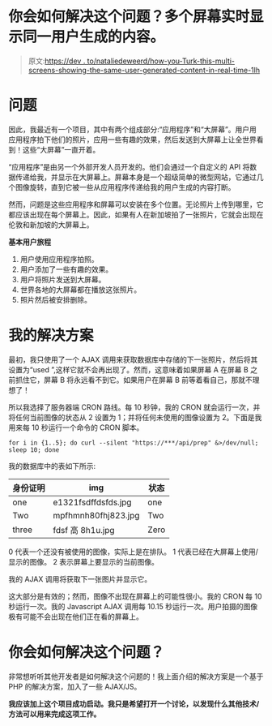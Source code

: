 # 你会如何解决这个问题？多个屏幕实时显示同一用户生成的内容。

> 原文:[https://dev . to/nataliedeweerd/how-you-Turk-this-multi-screens-showing-the-same-user-generated-content-in-real-time-1lh](https://dev.to/nataliedeweerd/how-would-you-tackle-this-multiple-screens-showing-the-same-user-generated-content-in-real-time-1lh)

# [](#the-problem)问题

因此，我最近有一个项目，其中有两个组成部分:“应用程序”和“大屏幕”。用户用应用程序拍下他们的照片，应用一些有趣的效果，然后发送到大屏幕上让全世界看到！这些“大屏幕”一直开着。

“应用程序”是由另一个外部开发人员开发的。他们会通过一个自定义的 API 将数据传递给我，并显示在大屏幕上。屏幕本身是一个超级简单的微型网站，它通过几个图像旋转，直到它被一些从应用程序传递给我的用户生成的内容打断。

然而，问题是这些应用程序和屏幕可以安装在多个位置。无论照片上传到哪里，它都应该出现在每个屏幕上。因此，如果有人在新加坡拍了一张照片，它就会出现在伦敦和新加坡的大屏幕上。

**基本用户旅程**

1.  用户使用应用程序拍照。
2.  用户添加了一些有趣的效果。
3.  用户将照片发送到大屏幕。
4.  世界各地的大屏幕都在播放这张照片。
5.  照片然后被安排删除。

# [](#my-solution)我的解决方案

最初，我只使用了一个 AJAX 调用来获取数据库中存储的下一张照片，然后将其设置为“used ”,这样它就不会再出现了。然而，这意味着如果屏幕 A 在屏幕 B 之前抓住它，屏幕 B 将永远看不到它。如果用户在屏幕 B 前等着看自己，那就不理想了！

所以我选择了服务器端 CRON 路线。每 10 秒钟，我的 CRON 就会运行一次，并将任何当前图像的状态从 2 设置为 1；并将任何未使用的图像设置为 2。下面是我用来每 10 秒运行一个命令的 CRON 脚本。

```
for i in {1..5}; do curl --silent "https://***/api/prep" &>/dev/null; sleep 10; done 
```

我的数据库中的表如下所示:

| 身份证明 | img | 状态 |
| --- | --- | --- |
| one | e1321fsdffdsfds.jpg | one |
| Two | mpfhmnh80fhj823.jpg | Two |
| three | fdsf 高 8h1u.jpg | Zero |

0 代表一个还没有被使用的图像，实际上是在排队。
1 代表已经在大屏幕上使用/显示的图像。
2 表示屏幕上要显示的当前图像。

我的 AJAX 调用将获取下一张图片并显示它。

这大部分是有效的；然而，图像不出现在屏幕上的可能性很小。我的 CRON 每 10 秒运行一次。我的 Javascript AJAX 调用每 10.15 秒运行一次。用户拍摄的图像极有可能不会出现在他们正在看的屏幕上。

# [](#how-would-you-have-solved-this-problem)你会如何解决这个问题？

非常想听听其他开发者是如何解决这个问题的！我上面介绍的解决方案是一个基于 PHP 的解决方案，加入了一些 AJAX/JS。

**我应该加上这个项目成功启动。我只是希望打开一个讨论，以发现什么其他技术/方法可以用来完成这项工作。**